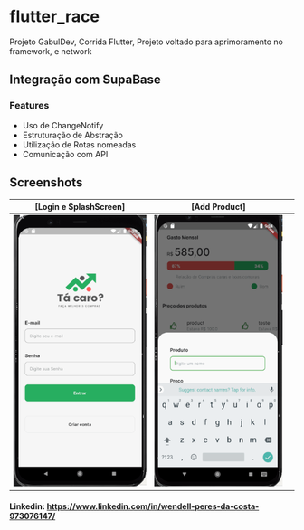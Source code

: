 # flutter_race
Projeto GabulDev, Corrida Flutter, Projeto voltado para aprimoramento no framework, e network
## Integração com SupaBase

### Features
 -  Uso de ChangeNotify
 -  Estruturação de Abstração
 -  Utilização de Rotas nomeadas
 -  Comunicação com API

## Screenshots

| [Login e SplashScreen] | [Add Product] |  |
| ------------- | ------------- | ------------- |
| <img src="/lib/screengif/Flutter_race.gif" width="270" height="480"> | <img src="/lib/screengif/flutter_race2.gif" width="270" height="480"> |  |


#### Linkedin: https://www.linkedin.com/in/wendell-peres-da-costa-973076147/
